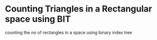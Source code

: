 # Counting Triangles in a Rectangular space using BIT
 counting the no of rectangles in a space using binary index tree
